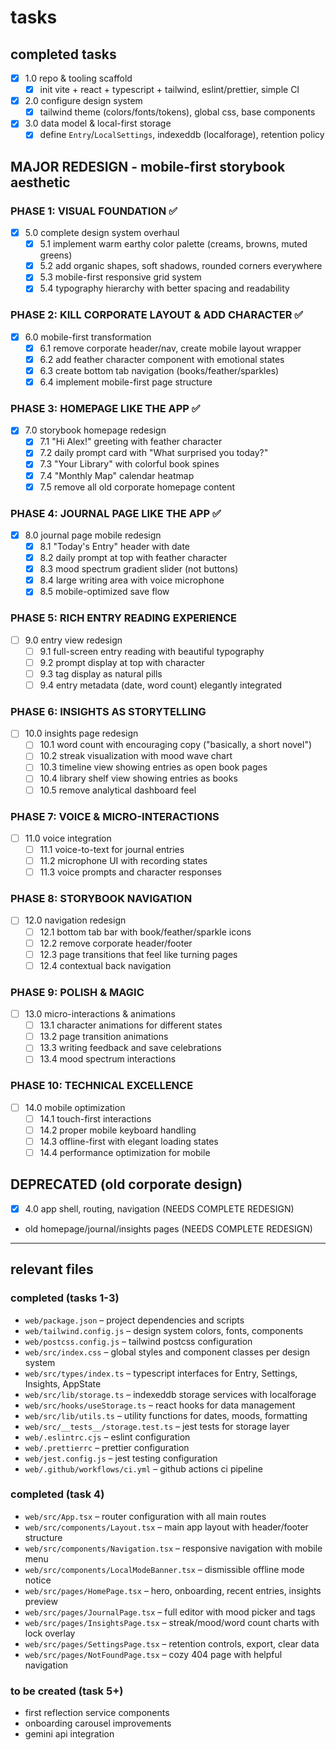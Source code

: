 # tasks

## completed tasks

- [x] 1.0 repo & tooling scaffold
  - [x] init vite + react + typescript + tailwind, eslint/prettier, simple CI

- [x] 2.0 configure design system
  - [x] tailwind theme (colors/fonts/tokens), global css, base components

- [x] 3.0 data model & local-first storage
  - [x] define `Entry`/`LocalSettings`, indexeddb (localforage), retention policy

## MAJOR REDESIGN - mobile-first storybook aesthetic

### PHASE 1: VISUAL FOUNDATION ✅
- [x] 5.0 complete design system overhaul
  - [x] 5.1 implement warm earthy color palette (creams, browns, muted greens)
  - [x] 5.2 add organic shapes, soft shadows, rounded corners everywhere
  - [x] 5.3 mobile-first responsive grid system
  - [x] 5.4 typography hierarchy with better spacing and readability

### PHASE 2: KILL CORPORATE LAYOUT & ADD CHARACTER ✅
- [x] 6.0 mobile-first transformation
  - [x] 6.1 remove corporate header/nav, create mobile layout wrapper
  - [x] 6.2 add feather character component with emotional states
  - [x] 6.3 create bottom tab navigation (books/feather/sparkles)
  - [x] 6.4 implement mobile-first page structure

### PHASE 3: HOMEPAGE LIKE THE APP ✅
- [x] 7.0 storybook homepage redesign
  - [x] 7.1 "Hi Alex!" greeting with feather character
  - [x] 7.2 daily prompt card with "What surprised you today?"
  - [x] 7.3 "Your Library" with colorful book spines
  - [x] 7.4 "Monthly Map" calendar heatmap
  - [x] 7.5 remove all old corporate homepage content

### PHASE 4: JOURNAL PAGE LIKE THE APP ✅
- [x] 8.0 journal page mobile redesign
  - [x] 8.1 "Today's Entry" header with date
  - [x] 8.2 daily prompt at top with feather character
  - [x] 8.3 mood spectrum gradient slider (not buttons)
  - [x] 8.4 large writing area with voice microphone
  - [x] 8.5 mobile-optimized save flow

### PHASE 5: RICH ENTRY READING EXPERIENCE  
- [ ] 9.0 entry view redesign
  - [ ] 9.1 full-screen entry reading with beautiful typography
  - [ ] 9.2 prompt display at top with character
  - [ ] 9.3 tag display as natural pills
  - [ ] 9.4 entry metadata (date, word count) elegantly integrated

### PHASE 6: INSIGHTS AS STORYTELLING
- [ ] 10.0 insights page redesign
  - [ ] 10.1 word count with encouraging copy ("basically, a short novel")
  - [ ] 10.2 streak visualization with mood wave chart
  - [ ] 10.3 timeline view showing entries as open book pages
  - [ ] 10.4 library shelf view showing entries as books
  - [ ] 10.5 remove analytical dashboard feel

### PHASE 7: VOICE & MICRO-INTERACTIONS
- [ ] 11.0 voice integration
  - [ ] 11.1 voice-to-text for journal entries
  - [ ] 11.2 microphone UI with recording states
  - [ ] 11.3 voice prompts and character responses

### PHASE 8: STORYBOOK NAVIGATION
- [ ] 12.0 navigation redesign
  - [ ] 12.1 bottom tab bar with book/feather/sparkle icons
  - [ ] 12.2 remove corporate header/footer
  - [ ] 12.3 page transitions that feel like turning pages
  - [ ] 12.4 contextual back navigation

### PHASE 9: POLISH & MAGIC
- [ ] 13.0 micro-interactions & animations
  - [ ] 13.1 character animations for different states
  - [ ] 13.2 page transition animations
  - [ ] 13.3 writing feedback and save celebrations
  - [ ] 13.4 mood spectrum interactions

### PHASE 10: TECHNICAL EXCELLENCE
- [ ] 14.0 mobile optimization
  - [ ] 14.1 touch-first interactions
  - [ ] 14.2 proper mobile keyboard handling
  - [ ] 14.3 offline-first with elegant loading states
  - [ ] 14.4 performance optimization for mobile

## DEPRECATED (old corporate design)
- [x] 4.0 app shell, routing, navigation (NEEDS COMPLETE REDESIGN)
- old homepage/journal/insights pages (NEEDS COMPLETE REDESIGN)

---

## relevant files

### completed (tasks 1-3)
- `web/package.json` – project dependencies and scripts
- `web/tailwind.config.js` – design system colors, fonts, components
- `web/postcss.config.js` – tailwind postcss configuration
- `web/src/index.css` – global styles and component classes per design system
- `web/src/types/index.ts` – typescript interfaces for Entry, Settings, Insights, AppState
- `web/src/lib/storage.ts` – indexeddb storage services with localforage
- `web/src/hooks/useStorage.ts` – react hooks for data management
- `web/src/lib/utils.ts` – utility functions for dates, moods, formatting
- `web/src/__tests__/storage.test.ts` – jest tests for storage layer
- `web/.eslintrc.cjs` – eslint configuration
- `web/.prettierrc` – prettier configuration
- `web/jest.config.js` – jest testing configuration
- `web/.github/workflows/ci.yml` – github actions ci pipeline

### completed (task 4)
- `web/src/App.tsx` – router configuration with all main routes
- `web/src/components/Layout.tsx` – main app layout with header/footer structure
- `web/src/components/Navigation.tsx` – responsive navigation with mobile menu
- `web/src/components/LocalModeBanner.tsx` – dismissible offline mode notice
- `web/src/pages/HomePage.tsx` – hero, onboarding, recent entries, insights preview
- `web/src/pages/JournalPage.tsx` – full editor with mood picker and tags
- `web/src/pages/InsightsPage.tsx` – streak/mood/word count charts with lock overlay
- `web/src/pages/SettingsPage.tsx` – retention controls, export, clear data
- `web/src/pages/NotFoundPage.tsx` – cozy 404 page with helpful navigation

### to be created (task 5+)
- first reflection service components
- onboarding carousel improvements
- gemini api integration
